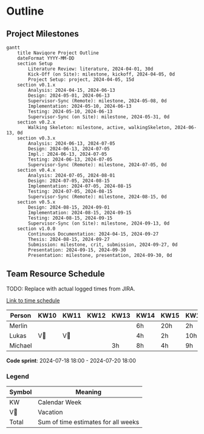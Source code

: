 # Outline

## Project Milestones

```mermaid
gantt
    title Naviqore Project Outline
    dateFormat YYYY-MM-DD
    section Setup
        Literature Review: literature, 2024-04-01, 30d
        Kick-Off (on Site): milestone, kickoff, 2024-04-05, 0d
        Project Setup: project, 2024-04-05, 15d
    section v0.1.x
        Analysis: 2024-04-15, 2024-06-13
        Design: 2024-05-01, 2024-06-13
        Supervisor-Sync (Remote): milestone, 2024-05-08, 0d
        Implementation: 2024-05-10, 2024-06-13
        Testing: 2024-05-10, 2024-06-13
        Supervisor-Sync (on Site): milestone, 2024-05-31, 0d
    section v0.2.x
        Walking Skeleton: milestone, active, walkingSkeleton, 2024-06-13, 0d
    section v0.3.x
        Analysis: 2024-06-13, 2024-07-05
        Design: 2024-06-13, 2024-07-05
        Impl.: 2024-06-13, 2024-07-05
        Testing: 2024-06-13, 2024-07-05
        Supervisor-Sync (Remote): milestone, 2024-07-05, 0d
    section v0.4.x
        Analysis: 2024-07-05, 2024-08-01
        Design: 2024-07-05, 2024-08-15
        Implementation: 2024-07-05, 2024-08-15
        Testing: 2024-07-05, 2024-08-15
        Supervisor-Sync (Remote): milestone, 2024-08-15, 0d
    section v0.5.x
        Design: 2024-08-15, 2024-09-01
        Implementation: 2024-08-15, 2024-09-15
        Testing: 2024-08-15, 2024-09-15
        Supervisor-Sync (on Site): milestone, 2024-09-13, 0d
    section v1.0.0
        Continuous Documentation: 2024-04-15, 2024-09-27
        Thesis: 2024-08-15, 2024-09-27
        Submission: milestone, crit, submission, 2024-09-27, 0d
        Presentation: 2024-09-15, 2024-09-30
        Presentation: milestone, presentation, 2024-09-30, 0d

```

## Team Resource Schedule

TODO: Replace with actual logged times from JIRA.

[Link to time schedule](https://docs.google.com/spreadsheets/d/1NVJV-sXO0yzrbKqA5deLzzR0VaGW3y-0jaoxKCRQ4sk/edit?usp=sharing)

| Person  | KW10 | KW11 | KW12 | KW13 | KW14 | KW15 | KW16 | KW17 | KW18 | KW19 | KW20 | KW21 | KW22 | KW23 | KW24 | KW25 | KW26 | KW27 | KW28 | KW29 | KW30 | KW31 | KW32 | KW33 | KW34 | KW35 | KW36 | KW37 | Total |
|---------|------|------|------|------|------|------|------|------|------|------|------|------|------|------|------|------|------|------|------|------|------|------|------|------|------|------|------|------|-------|
| Merlin  |      |      |      |      | 6h   | 20h  | 2h   | 47h  | 19h  | 18h  | 16h  | 19h  | 12h  | 12h  | 12h  | 12h  | 12h  | 12h  | 12h  | 12h  | 27h  | V🌴  | V🌴  | 27h  | 27h  | 27h  | 12h  | 12h  | 375h  |
| Lukas   | V🌴  | V🌴  |      |      | 4h   | 2h   | 10h  | 1h   | 5h   | 3h   | 25h  | 25h  | 25h  | 25h  | 25h  | 25h  | 25h  | 25h  | 25h  | 25h  | V🌴  | V🌴  | 25h  | 25h  | 25h  | 25h  | 15h  | 10h  | 375h  |
| Michael |      |      |      | 3h   | 8h   | 4h   | 9h   | 8h   | 2h   | 20h  | 12h  | 20h  | 20h  | 20h  | 20h  | 20h  | 20h  | 20h  | 20h  | 20h  | 20h  | 20h  | 20h  | 20h  | 20h  | 17h  | 6h   | 6h   | 375h  |

**Code sprint**: 2024-07-18 18:00 - 2024-07-20 18:00

### Legend

| Symbol | Meaning                             |
|--------|-------------------------------------|
| KW     | Calendar Week                       |
| V🌴    | Vacation                            |
| Total  | Sum of time estimates for all weeks |
